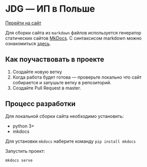# JDG  — ИП в Польше

[Перейти на сайт](https://sobolevbel.github.io/jdg/)

Для сборки сайта из `markdown` файлов используется генератор статических сайтов [MkDocs](https://www.mkdocs.org/).
С синтаксисом markdown можно ознакомиться [здесь](https://guides.github.com/features/mastering-markdown/).

## Как поучаствовать в проекте

1. Создайте новую ветку
2. Когда работа будет готова — проверьте локально что сайт собирается и запушьте ветку в репозиторий.
3. Создайте Pull Request в master.

## Процесс разработки

Для локальной сборки сайта необходимо установить:

- python 3+
- mkdocs

Для установки `mkdocs` наберите команду `pip install mkdocs`

Запустить проект:

`mkdocs serve`
